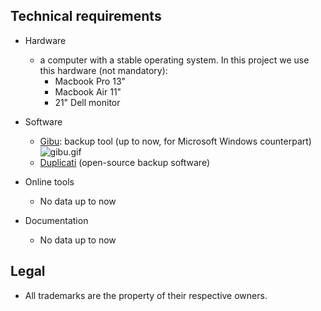 ## Technical requirements ##

* Hardware
    - a computer with a stable operating system. In this project we use this hardware (not mandatory):
        - Macbook Pro 13"
        - Macbook Air 11"
        - 21" Dell monitor
* Software
     - [Gibu](https://gibu.futureglobe.de/#download): backup tool (up to now, for Microsoft Windows counterpart)
     ![gibu.gif](https://bitbucket.org/repo/X5rL4eM/images/840619981-GibuInAction.gif)
     - [Duplicati](https://www.duplicati.com/) (open-source backup software)

* Online tools
     - No data up to now
     
* Documentation
     - No data up to now
     
## Legal ##

* All trademarks are the property of their respective owners.